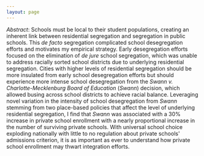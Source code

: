 ```yaml
---
layout: page
---
```


_Abstract_: Schools must be local to their student populations, creating an inherent link between residential segregation and segregation in public schools. This _de facto_ segregation complicated school desegregation efforts and motivates my empirical strategy. Early desegregation efforts focused on the elimination of _de jure_ school segregation, which was unable to address racially sorted school districts due to underlying residential segregation. Cities with higher levels of residential segregation should be more insulated from early school desegregation efforts but should experience more intense school desegregation from the _Swann v. Charlotte-Mecklenburg Board of Education_ (_Swann_) decision, which allowed busing across school districts to achieve racial balance. Leveraging novel variation in the intensity of school desegregation from _Swann_ stemming from two place-based policies that affect the level of underlying residential segregation, I find that _Swann_ was associated with a 30\% increase in private school enrollment with a nearly proportional increase in the number of surviving private schools. With universal school choice exploding nationally with little to no regulation about private schools' admissions criterion, it is as important as ever to understand how private school enrollment may thwart integration efforts.
